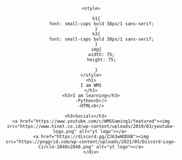 
<div align = "center">


    <style>

        h1{
            font: small-caps bold 38px/1 sans-serif;
        }
        h3{
            font: small-caps bold 38px/1 sans-serif;
        }
        img{
            width: 75;
            height: 75;

        }
    </style>
    <h1>
    I am WMS
    </h1>
    <h3>I am learning</h3>
    -Python<br/>
    -HTML<br/>

    <h3>Socials</h3>    
    <a href="https://www.youtube.com/c/WMSGaming1/featured"><img src="https://www.hinet.co.id/wp-content/uploads/2019/03/youtube-logo.png" alt="yt logo"></a> 
    <a href="https://discord.gg/ZJ63wHDDXB"><img src="https://pnggrid.com/wp-content/uploads/2021/05/Discord-Logo-Circle-2048x2048.png" alt="yt logo"></a>
    </div>
